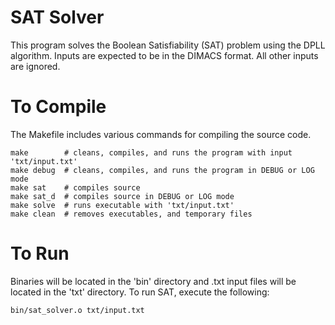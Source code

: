 SAT Solver
=====================================

This program solves the Boolean Satisfiability (SAT) problem using the DPLL algorithm.
Inputs are expected to be in the DIMACS format. All other inputs are ignored.

# To Compile

The Makefile includes various commands for compiling the source code. 

```
make        # cleans, compiles, and runs the program with input 'txt/input.txt'
make debug  # cleans, compiles, and runs the program in DEBUG or LOG mode
make sat    # compiles source
make sat_d  # compiles source in DEBUG or LOG mode
make solve  # runs executable with 'txt/input.txt'
make clean  # removes executables, and temporary files
```

# To Run

Binaries will be located in the 'bin' directory and .txt input files will be located in the 'txt' directory. To run SAT, execute the following:

```
bin/sat_solver.o txt/input.txt
```
